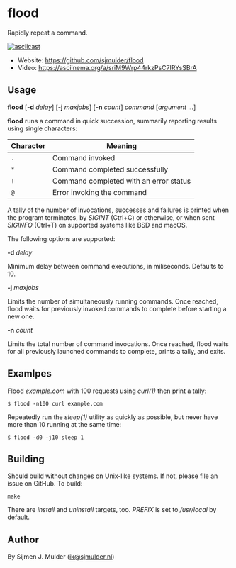 flood
=====

Rapidly repeat a command.

[![asciicast](https://asciinema.org/a/sriM9Wrp44rkzPsC7IRYsSBrA.png)](https://asciinema.org/a/sriM9Wrp44rkzPsC7IRYsSBrA)

 * Website: https://github.com/sjmulder/flood
 * Video: https://asciinema.org/a/sriM9Wrp44rkzPsC7IRYsSBrA

Usage
-----

**flood** [**-d** *delay*] [**-j** *maxjobs*] [**-n** *count*] *command* [*argument* ...]

**flood** runs a command in quick succession, summarily reporting results
using single characters:

| Character | Meaning                                |
|-----------|----------------------------------------|
| `.`       | Command invoked                        |
| `*`       | Command completed successfully         |
| `!`       | Command completed with an error status |
| `@`       | Error invoking the command             |

A tally of the number of invocations, successes and failures is printed
when the program terminates, by *SIGINT* (Ctrl+C) or otherwise, or when
sent *SIGINFO* (Ctrl+T) on supported systems like BSD and macOS.

The following options are supported:

**-d** *delay*

Minimum delay between command executions, in miliseconds.
Defaults to 10.

**-j** *maxjobs*

Limits the number of simultaneously running commands.  Once
reached, flood waits for previously invoked commands to complete
before starting a new one.

**-n** *count*

Limits the total number of command invocations.  Once reached,
flood waits for all previously launched commands to complete,
prints a tally, and exits.

Examlpes
--------

Flood *example.com* with 100 requests using *curl(1)* then print a tally:

    $ flood -n100 curl example.com

Repeatedly run the *sleep(1)* utility as quickly as possible, but never
have more than 10 running at the same time:

    $ flood -d0 -j10 sleep 1

Building
--------

Should build without changes on Unix-like systems. If not, please file an
issue on GitHub. To build:

    make

There are *install* and *uninstall* targets, too. *PREFIX* is set to
*/usr/local* by default.

Author
------

By Sijmen J. Mulder (<ik@sjmulder.nl>)
